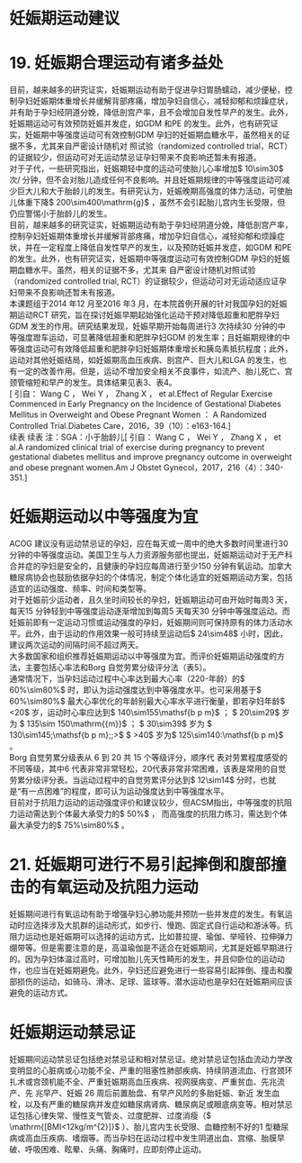 # 妊娠期运动建议  
# 19. 妊娠期合理运动有诸多益处  
目前，越来越多的研究证实，妊娠期运动有助于促进孕妇胃肠蠕动，减少便秘，控制孕妇妊娠期体重增长并缓解背部疼痛，增加孕妇自信心，减轻抑郁和烦躁症状，并有助于孕妇经阴道分娩，降低剖宫产率，且不会增加自发性早产的发生。此外，妊娠期运动可有效预防妊娠并发症，如GDM 和PE 的发生。此外，也有研究证实，妊娠期中等强度运动可有效控制GDM 孕妇的妊娠期血糖水平，虽然相关的证据不多，尤其来自严密设计随机对 照试验（randomized controlled trial，RCT）的证据较少，但运动可对无运动禁忌证孕妇带来不良影响还暂未有报道。  
对于子代，一些研究指出，妊娠期轻中度的运动可使胎儿心率增加$ 10\sim30$  次/ 分钟，但不会对胎儿造成任何不良影响。并且妊娠期规律的中等强度运动可减少巨大儿和大于胎龄儿的发生。有研究认为，妊娠晚期高强度的体力活动，可使胎儿体重下降$ 200\sim400\mathrm{g}$    ，虽然不会引起胎儿宫内生长受限，但仍应警惕小于胎龄儿的发生。  
目前，越来越多的研究证实，妊娠期运动有助于孕妇经阴道分娩，降低剖宫产率，控制孕妇妊娠期体重增长并缓解背部疼痛，增加孕妇自信心，减轻抑郁和烦躁症状，并在一定程度上降低自发性早产的发生，以及预防妊娠并发症，如GDM 和PE 的发生。此外，也有研究证实，妊娠期中等强度运动可有效控制GDM  孕妇的妊娠期血糖水平。虽然，相关的证据不多，尤其来 自严密设计随机对照试验（randomized controlled trial, RCT）的证据较少，但运动可对无运动适应证孕妇带来不良影响还暂未有报道。  
本课题组于2014 年12 月至2016 年3 月，在本院首例开展的针对我国孕妇的妊娠期运动RCT 研究，旨在探讨妊娠早期起始强化运动干预对降低超重和肥胖孕妇GDM 发生的作用。研究结果发现，妊娠早期开始每周进行3 次持续30 分钟的中等强度蹬车运动，可显著降低超重和肥胖孕妇GDM 的发生率；且妊娠期规律的中等强度运动可有效降低超重和肥胖孕妇妊娠期体重增长和胰岛素抵抗程度；此外，运动对其他妊娠结局，如妊娠期高血压疾病、剖宫产、巨大儿和LGA 的发生，也有一定的改善作用。但是，运动不增加安全相关不良事件，如流产、胎儿死亡、宫颈管缩短和早产的发生。具体结果见表3、表4。  
[  引自： Wang C ， Wei Y ， Zhang X ， et al.Effect of Regular Exercise Commenced in Early Pregnancy  on the Incidence of Gestational Diabetes Mellitus in Overweight and Obese Pregnant Women ： A  Randomized Controlled Trial.Diabetes Care，2016，39（10）：e163-164.]  
续表
续表
注：SGA：小于胎龄儿[  引自： Wang C ， Wei Y ， Zhang X ， et al.A randomized clinical trial of exercise during pregnancy to  prevent gestational diabetes mellitus and improve pregnancy outcome in overweight and obese pregnant  women.Am J Obstet Gynecol，2017，216（4）：340-351.]  
#  妊娠期运动以中等强度为宜  
ACOG 建议没有运动禁忌证的孕妇，应在每天或一周中的绝大多数时间里进行30 分钟的中等强度运动。美国卫生与人力资源服务部也提出，妊娠期运动对于无产科合并症的孕妇是安全的，且健康的孕妇应每周进行至少150 分钟有氧运动。加拿大糖尿病协会也鼓励依据孕妇的个体情况，制定个体化适宜的妊娠期运动方案，包括适宜的运动强度、频率、时间和类型等。  
对于妊娠前少运动者，且久坐时间较长的孕妇，妊娠期运动可由开始时每周3 天，每天15 分钟轻到中等强度运动逐渐增加到每周5 天每天30 分钟中等强度运动。而妊娠前即有一定运动习惯或运动强度的孕妇，妊娠期间则可保持原有的体力活动水平。此外，由于运动的作用效果一般可持续至运动后$ 24\sim48$  小时，因此，建议两次运动的间隔时间不超过两天。  
大多数国家和组织推荐妊娠期运动以中等强度为宜。而评价妊娠期运动强度的方法，主要包括心率法和Borg 自觉劳累分级评分法（表5）。  
通常情况下，当孕妇运动过程中心率达到最大心率（220-年龄）的$ 60\%\sim80\%$  时，即认为运动强度达到中等强度水平。也可采用基于$ 60\%\sim80\%$  最大心率优化的年龄别最大心率水平进行衡量，即若孕妇年龄$ <20$  岁，运动时心率应达到$ 140\sim155\mathsf{b p m}$     ； $ 20\sim29$   岁为 $ 135\sim 150\mathrm{{m}}$     ； $ 30\sim39$   岁为 $ 130\sim145\;\mathsf{b p m};\;>$  $ >40$  岁为$ 125\sim140\:\mathsf{b p m}$    。  
Borg  自觉劳累分级表从 6  到 20  共 15  个等级评分，顺序代 表对劳累程度感受的不同等级，其中6 代表非常非常轻松，20代表非常非常困难，该表是常用的自觉劳累分级评分表。当运动过程中的自觉劳累评分达到$ 12\sim14$  分时，也就是“有一点困难”的程度，即可认为运动强度达到中等强度水平。  
目前对于抗阻力运动的运动强度评价和建议较少，但ACSM指出，中等强度的抗阻力运动需达到个体最大承受力的$ 50\%$ ， 而高强度的抗阻力练习，需达到个体最大承受力的$ 75\%\sim80\%$ 。  
# 21. 妊娠期可进行不易引起摔倒和腹部撞击的有氧运动及抗阻力运动  
妊娠期间进行有氧运动有助于增强孕妇心肺功能并预防一些并发症的发生。有氧运动时应选择涉及大肌群的运动形式，如步行、慢跑、固定式自行运动和游泳等。抗阻力运动也是妊娠期可以选择的运动方式，比如普拉提、瑜伽、举哑铃、拉伸弹力绷带等。但是需要注意的是，高温瑜伽是不适合在妊娠期间，尤其是妊娠早期进行的。因为孕妇体温过高时，可增加胎儿先天性畸形的发生，并且仰卧位的运动动作，也应当在妊娠期避免。此外，孕妇还应避免进行一些容易引起摔倒、撞击和腹部损伤的运动，如骑马、滑冰、足球、篮球等。潜水运动也是孕妇在妊娠期间应该避免的运动方式。  
#  妊娠期运动禁忌证  
妊娠期间运动禁忌证包括绝对禁忌证和相对禁忌证。绝对禁忌证包括血流动力学改变明显的心脏病或心功能不全、严重的阻塞性肺部疾病、持续阴道流血、行宫颈环扎术或宫颈机能不全、严重妊娠期高血压疾病、视网膜病变、严重贫血、先兆流产、先 兆早产、妊娠 26  周后前置胎盘、有早产风险的多胎妊娠、新近 发生血栓，以及有严重的糖尿病并发症如糖尿病肾病、糖尿病足或眼底病变等。相对禁忌证包括心律失常、慢性支气管炎、过度肥胖、过度消瘦（$ \mathrm{[BMI<12kg/m^{2}]}$    ）、胎儿宫内生长受限、血糖控制不好的1 型糖尿病或高血压疾病、嗜烟等。而当孕妇在运动过程中发生阴道出血、宫缩、胎膜早破、呼吸困难、眩晕、头痛、胸痛时，应即刻停止运动。  
